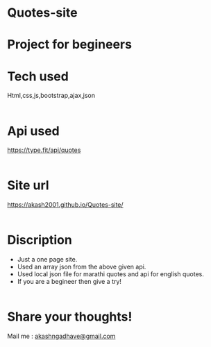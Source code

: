 # Quotes-site
# Project for begineers<br>
# Tech used<br>
Html,css,js,bootstrap,ajax,json
<br><br>
# Api used
https://type.fit/api/quotes
<br><br>
# Site url
https://akash2001.github.io/Quotes-site/
<br><br>
# Discription<br>
* Just a one page site.<br> 
* Used an array json from the above given api.<br> 
* Used local json file for marathi quotes and api for english quotes.<br>
* If you are a begineer then give a try!
<br><br>
# Share your thoughts!<br>
Mail me : akashngadhave@gmail.com 
